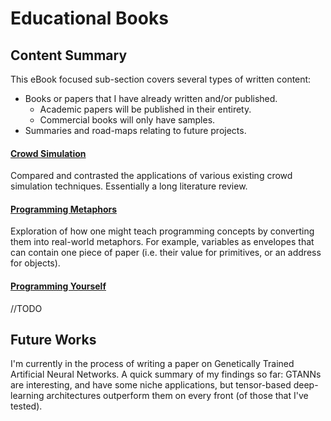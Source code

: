 # Educational Books

## Content Summary

This eBook focused sub-section covers several types of written content:
- Books or papers that I have already written and/or published.
  - Academic papers will be published in their entirety.
  - Commercial books will only have samples.
- Summaries and road-maps relating to future projects.

#### [Crowd Simulation](CrowdSimulation-BScThesis/)

Compared and contrasted the applications of various existing crowd simulation techniques. Essentially a long literature review.

#### [Programming Metaphors](ProgrammingMetaphors-MScThesis/)

Exploration of how one might teach programming concepts by converting them into real-world metaphors. For example, variables as envelopes that can contain one piece of paper (i.e. their value for primitives, or an address for objects).

#### [Programming Yourself](Programming-Yourself/)

//TODO 

## Future Works

I'm currently in the process of writing a paper on Genetically Trained Artificial Neural Networks. A quick summary of my findings so far: GTANNs are interesting, and have some niche applications, but tensor-based deep-learning architectures outperform them on every front (of those that I've tested).